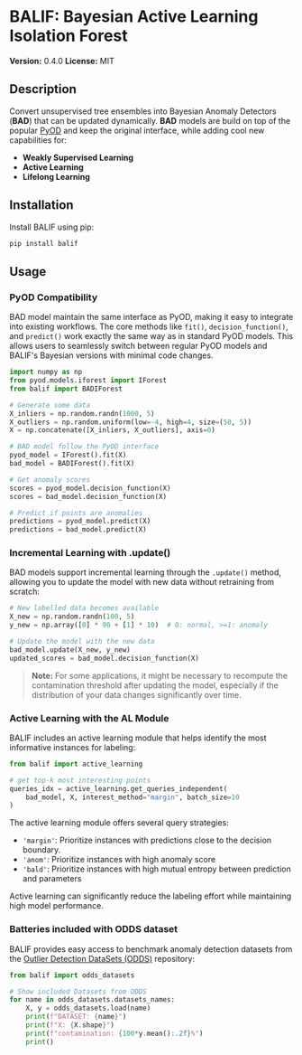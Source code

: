 # BALIF: Bayesian Active Learning Isolation Forest

**Version:** 0.4.0
**License:** MIT  

## Description
Convert unsupervised tree ensembles into Bayesian Anomaly Detectors (**BAD**) that can be updated dynamically. **BAD** models are build on top of the popular [PyOD](https://github.com/yzhao062/pyod) and keep the original interface, while adding cool new capabilities for:
- **Weakly Supervised Learning**
- **Active Learning**
- **Lifelong Learning**



## Installation

Install BALIF using pip:

```bash
pip install balif
```

## Usage

### PyOD Compatibility

BAD model maintain the same interface as PyOD, making it easy to integrate into existing workflows. The core methods like `fit()`, `decision_function()`, and `predict()` work exactly the same way as in standard PyOD models. This allows users to seamlessly switch between regular PyOD models and BALIF's Bayesian versions with minimal code changes.

```python
import numpy as np
from pyod.models.iforest import IForest
from balif import BADIForest

# Generate some data
X_inliers = np.random.randn(1000, 5)
X_outliers = np.random.uniform(low=-4, high=4, size=(50, 5))
X = np.concatenate([X_inliers, X_outliers], axis=0)

# BAD model follow the PyOD interface
pyod_model = IForest().fit(X)
bad_model = BADIForest().fit(X)

# Get anomaly scores
scores = pyod_model.decision_function(X)
scores = bad_model.decision_function(X)

# Predict if points are anomalies
predictions = pyod_model.predict(X)
predictions = bad_model.predict(X)
```

### Incremental Learning with .update()

BAD models support incremental learning through the `.update()` method, allowing you to update the model with new data without retraining from scratch:

```python
# New labelled data becomes available
X_new = np.random.randn(100, 5)
y_new = np.array([0] * 90 + [1] * 10)  # 0: normal, >=1: anomaly

# Update the model with the new data
bad_model.update(X_new, y_new)
updated_scores = bad_model.decision_function(X)
```

> **Note:** For some applications, it might be necessary to recompute the contamination threshold after updating the model, especially if the distribution of your data changes significantly over time.

### Active Learning with the AL Module

BALIF includes an active learning module that helps identify the most informative instances for labeling:

```python
from balif import active_learning

# get top-k most interesting points 
queries_idx = active_learning.get_queries_independent(
    bad_model, X, interest_method="margin", batch_size=10
)
```

The active learning module offers several query strategies:
- `'margin'`: Prioritize instances with predictions close to the decision boundary.
- `'anom'`: Prioritize instances with high anomaly score
- `'bald'`: Prioritize instances with high mutual entropy between prediction and parameters 

Active learning can significantly reduce the labeling effort while maintaining high model performance.


### Batteries included with ODDS dataset

BALIF provides easy access to benchmark anomaly detection datasets from the [Outlier Detection DataSets (ODDS)](http://odds.cs.stonybrook.edu/) repository:
```python
from balif import odds_datasets

# Show included Datasets from ODDS
for name in odds_datasets.datasets_names:
    X, y = odds_datasets.load(name)
    print(f"DATASET: {name}")
    print(f"X: {X.shape}")
    print(f"contamination: {100*y.mean():.2f}%")
    print()
```